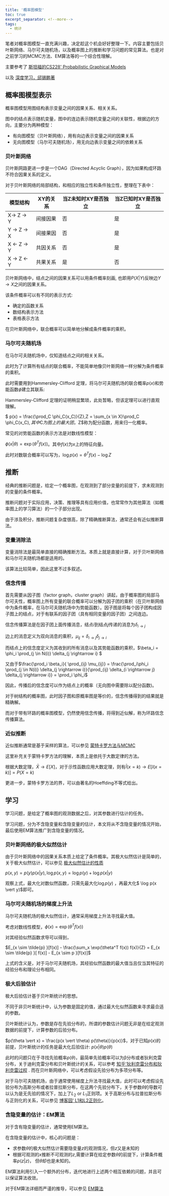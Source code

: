 ```yaml
---
title: '概率图模型'
toc: true
excerpt_separator: <!--more-->
tags:
  - 统计
---
```




笔者对概率图模型一直充满兴趣，决定趁这个机会好好整理一下。内容主要包括贝叶斯网络、马尔可夫随机场，以及概率图上的推断和学习问题的常见算法。也是对之前学习的MCMC方法、EM算法等的一个综合性理解。



<!--more-->



主要参考了 [斯坦福的CS228' Probabilistic Graphical Models](https://www.bilibili.com/video/BV1X441127w7)

以及 [深度学习，邱锡鹏著](https://nndl.github.io/)



## 概率图模型表示

概率图模型用图结构表示变量之间的因果关系、相关关系。

图中的结点表示随机变量，图中的连边表示随机变量之间的关联性，根据边的方向，主要分为两种模型：

* 有向图模型（贝叶斯网络），用有向边表示变量之间的因果关系
* 无向图模型（马尔可夫随机场），用无向边表示变量之间的依赖关系

### 贝叶斯网络

贝叶斯网路更进一步是一个DAG（Directed Acyclic Graph），因为如果构成环路不符合因果关系的定义。

对于贝叶斯网络的局部结构，和相应的独立性和条件独立性，整理在下表中：

| 模型结构    | XY的关系 | 当Z未知时XY是否独立 | 当Z已知时XY是否独立 |
| ----------- | -------- | ------------------- | ------------------- |
| X-> Z -> Y  | 间接因果 | 否                  | 是                  |
| Y -> Z -> X | 间接果因 | 否                  | 是                  |
| X <- Z -> Y | 共因关系 | 否                  | 是                  |
| X -> Z <- Y | 共果关系 | 是                  | 否                  |

贝叶斯网络中，结点之间的因果关系可以用条件概率刻画, 也即用$P(X \vert Y)$反映边$Y \rightarrow X$之间的因果关系。

该条件概率可以有不同的表示方式:

* 确定的函数关系
* 数结构表示方法
* 表格表示方法

在贝叶斯网络中，联合概率可以简单地分解成条件概率的乘积。

### 马尔可夫随机场

在马尔可夫随机场中，仅知道结点之间的相关关系。

此时为了计算所有结点的联合概率，不能简单地像贝叶斯网络一样分解为条件概率的乘积。

此时需要用到Hammersley-Clifford 定理，将马尔可夫随机场的联合概率$p(x)$和势能函数$\phi$建立其联系:

Hammersley-Clifford 定理的证明稍显繁琐，此处暂略，但该定理可以进行直观理解。

$ p(x) = \frac{\prod_C \phi_C(x_C)}{Z},Z = \sum_{x \in X}\prod_C \phi_C(x_C)$, 其中$C$为图上的最大团，$Z$称为配分函数，用来归一化概率。

常见的对势能函数的表示方法是对数线性模型：

$\phi(x \vert \theta) = \exp(\theta^T f(x))$。其中$f(x)$为$x$上的特征向量。

此时对数联合概率可以写为，$\log p(x) = \theta^T f(x) - \log Z$



## 推断

经典的推断问题是，给定一个概率图，在观测到了部分变量的前提下，求未观测到的变量的条件概率。

推断问题对于实际应用，决策、推理等具有应用价值，也常常作为其他算法（如概率图上的学习算法）的一个子部分出现。

由于涉及积分，推断问题复杂度很高，除了精确推断算法，通常还会有近似推断算法。

### 变量消除法

变量消除法是最简单直接的精确推断方法。本质上就是直接计算，对于贝叶斯网络和马尔可夫随机场都是适用的。

该算法比较简单，因此这里不过多叙述。

### 信念传播

首先需要从因子图（factor graph，cluster graph）讲起，由于概率图的局部马尔可夫性，概率图上所有变量的联合概率可以分解为因子团的乘积（在贝叶斯网络中为条件概率，在马尔可夫随机场中为势能函数）。因子图是将每个因子团构成因子图上的结点，对于有联系的因子团（具有相同变量的因子团）之间连边。

信念传播算法是在因子团上面传播消息，结点$i$到结点$j$传递的消息为$\delta_{i \rightarrow j}$

边上的消息定义为双向消息的乘积，$\mu_{ij} = \delta_{i \rightarrow j} \delta_{j \rightarrow i}$

而结点上的信念度定义为其收到的所有消息以及其势能函数的乘积，$\beta_i = \phi_i \prod_{j \in N(i)} \delta_{j \rightarrow i} $ 

又由于$\frac{\prod_i \beta_i}{ \prod_{ij} \mu_{ij}} = \frac{\prod_i\phi_i \prod_{j \in N(i)} \delta_{j \rightarrow i}}{\prod_{ij} \delta_{i \rightarrow j} \delta_{j \rightarrow i}} = \prod_i \phi_i$

因此，传播后的信念度可以作为结点上的概率（无向图中需要除以配分函数)。

对于树结构的概率图，此时因子图和原概率图是等价的，信念传播得到的结果就是精确解。

而对于带有环路的概率图模型，仍然使用信念传播，将得到近似解，称为环路信念传播算法。

### 近似推断

近似推断通常是基于采样的算法，可以参见 [蒙特卡罗方法与MCMC](https://truenobility303.github.io/MCMC/)

这里补充关于蒙特卡罗方法的理解，本质上是依托于大数定律的方法。

根据大数定理，$\bar X \rightarrow E[X]$，对于示性函数应用大数定理，则有$\bar I(x=k) \rightarrow E[I(x=k)] = P(X=k)$ 

更进一步，蒙特卡罗方法的界，可以由著名的Hoeffding不等式给出。

## 学习

学习问题，是给定了概率图的观测数据之后，对其参数进行估计的任务。

学习问题，分为不含隐变量和含隐变量的估计，本文将从不含隐变量的情况开始，最后使用EM算法推广到含隐变量的情况。

### 贝叶斯网络的极大似然估计

由于贝叶斯网络中的因果关系本质上给定了条件概率。其极大似然估计是简单的，关于极大似然估计，可以参见 [极大似然估计的性质](https://truenobility303.github.io/MLE/)

$p(x,y) = p(y) p(x \vert y), \log p(x,y) = \log p(y)+\log p(x \vert y)$

观察上式，最大化对数似然函数，只需先最大化$\log p(y)$ ，再最大化$ \log p(x \vert y)$即可。

### 马尔可夫随机场的梯度上升法

马尔可夫随机场的极大似然估计，通常采用梯度上升法寻找最大值。

考虑对数线性模型，$\phi(x) = \exp(\theta^T f(x))$

对其经验似然函数求导可以得到，

$E_{x \sim \tilde{p} }[f(x)] - \frac{\sum_x \exp(\theta^T f(x)) f(x)}{Z} = E_{x \sim \tilde{p} }[ f(x)] - E_{x \sim p }[f(x)]$

上式的含义是，对于马尔可夫随机场，其经验似然函数的最大值当且仅当其特征的经验分布和理论分布相同。

### 极大后验估计

极大后验估计基于贝叶斯统计的思想。

不同于非贝叶斯统计中，认为参数是固定的值，通过最大化似然函数来寻求最合适的参数。

贝叶斯统计认为，参数是存在先验分布的，所谓的参数估计问题无非是在给定观测数据的前提下，计算参数的后验分布。

$p(\theta \vert x) = \frac{p(x \vert \theta) p(\theta)}{p(x)}$，对于已知$p(x)$的前提，贝叶斯统计的任务是最大化后验估计: $p(x \vert \theta) p(\theta)$

此时的问题只在于寻找先验概率$p(\theta)$，最简单先验概率可以为β分布或者狄利克雷分布，关于迪利克雷分布和贝叶斯统计的关系，可以参考 [知乎'狄利克雷分布和狄利克雷过程](https://www.zhihu.com/question/26751755) . 而在贝叶斯网络中，可以考虑假设先验分布为多项分布等。

对于马尔可夫随机场，由于通常使用梯度上升法寻找最大值，此时可以考虑假设先验分布为高斯分布或者拉普拉斯分布，在这两个先验分布下，关于参数$\theta$的导数可以认为是无先验的情况下，加上了$L_2 \text{ or } L_1$正则项。关于高斯分布与拉普拉斯分布与正则化的关系，可以参见 [博客园‘ L1和L2正则化](https://www.zhihu.com/question/26751755)。



### 含隐变量的估计：EM算法

对于含有隐变量的估计，通常使用EM算法。

在含隐变量的估计中，核心的问题是：

* 求参数$\theta$的极大似然估计需要隐变量$z$的观测情况，但$z$又是未知的
* 根据可观测的$x$推断不可观测的$z$,需要计算在给定参数$\theta$的前提下，计算条件概率$p(z \vert z)$， 但$\theta$却也是未知的。

EM算法利用引入一个额外的分布，迭代地进行上述两个相互依赖的问题，并且可以保证算法收敛。

对于EM算法详细而严谨的推导，可以参见 [EM算法](https://truenobility303.github.io/EM/)

